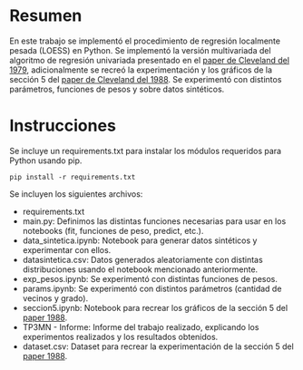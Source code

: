 # Resumen

En este trabajo se implementó el procedimiento de regresión localmente pesada (LOESS) en Python. Se implementó la versión multivariada del algoritmo de regresión univariada presentado en el [paper de Cleveland del 1979](https://home.engineering.iastate.edu/~shermanp/STAT447/Lectures/Cleveland%20paper.pdf), adicionalmente se recreó la experimentación y los gráficos de la sección 5 del [paper de Cleveland del 1988](https://sites.stat.washington.edu/courses/stat527/s14/readings/Cleveland_Delvin_JASA_1988.pdf). Se experimentó con distintos parámetros, funciones de pesos y sobre datos sintéticos.

# Instrucciones

Se incluye un requirements.txt para instalar los módulos requeridos para Python usando pip.

```
pip install -r requirements.txt
```

Se incluyen los siguientes archivos:
- requirements.txt
- main.py: Definimos las distintas funciones necesarias para usar en los notebooks (fit, funciones de peso, predict, etc.).
- data_sintetica.ipynb: Notebook para generar datos sintéticos y experimentar con ellos.
- datasintetica.csv: Datos generados aleatoriamente con distintas distribuciones usando el notebook mencionado anteriormente.
- exp_pesos.ipynb: Se experimentó con distintas funciones de pesos.
- params.ipynb: Se experimentó con distintos parámetros (cantidad de vecinos y grado).
- seccion5.ipynb: Notebook para recrear los gráficos de la sección 5 del [paper 1988](https://sites.stat.washington.edu/courses/stat527/s14/readings/Cleveland_Delvin_JASA_1988.pdf).
- TP3MN - Informe: Informe del trabajo realizado, explicando los experimentos realizados y los resultados obtenidos.
- dataset.csv: Dataset para recrear la experimentación de la sección 5 del [paper 1988](https://sites.stat.washington.edu/courses/stat527/s14/readings/Cleveland_Delvin_JASA_1988.pdf).